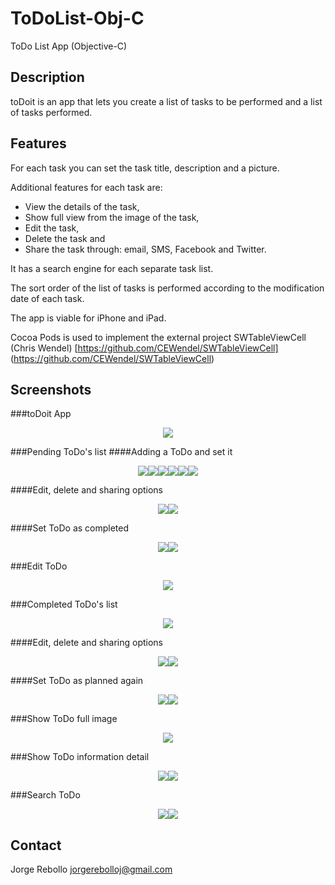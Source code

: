 # ToDoList-Obj-C
ToDo List App (Objective-C)

## Description
toDoit is an app that lets you create a list of tasks to be performed and a list of tasks performed.

## Features
For each task you can set the task title, description and a picture.

Additional features for each task are:
- View the details of the task,
- Show full view from the image of the task,
- Edit the task,
- Delete the task and
- Share the task through: email, SMS, Facebook and Twitter.

It has a search engine for each separate task list.

The sort order of the list of tasks is performed according to the modification date of each task.

The app is viable for iPhone and iPad.

Cocoa Pods is used to implement the external project SWTableViewCell (Chris Wendel) [https://github.com/CEWendel/SWTableViewCell] (https://github.com/CEWendel/SWTableViewCell)

## Screenshots
###toDoit App
<p align="center"><img src="http://moreon.org.mx/ios/todoit/02-Splash screen.png"/></p>

###Pending ToDo's list
####Adding a ToDo and set it
<p align="center"><img src="http://moreon.org.mx/ios/todoit/03-Pending ToDo's list.png"/><img src="http://moreon.org.mx/ios/todoit/04-Add new ToDo.png"/><img src="http://moreon.org.mx/ios/todoit/05-Adding a ToDo.png"/><img src="http://moreon.org.mx/ios/todoit/06-Add an image.png"/><img src="http://moreon.org.mx/ios/todoit/07-Image added.png"/><img src="http://moreon.org.mx/ios/todoit/07-Pending ToDo.png"/></p>

####Edit, delete and sharing options
<p align="center"><img src="http://moreon.org.mx/ios/todoit/08-Pending ToDo edit and delete options.png"/><img src="http://moreon.org.mx/ios/todoit/09-Pending ToDo sharing options.png"/></p>

####Set ToDo as completed
<p align="center"><img src="http://moreon.org.mx/ios/todoit/11-Set as Complete ToDo.png"/><img src="http://moreon.org.mx/ios/todoit/12-ToDo completed.png"/></p>

###Edit ToDo
<p align="center"><img src="http://moreon.org.mx/ios/todoit/10-Edit ToDo.png"/></p>

###Completed ToDo's list
<p align="center"><img src="http://moreon.org.mx/ios/todoit/13-Completed ToDo's list.png"/></p>

####Edit, delete and sharing options
<p align="center"><img src="http://moreon.org.mx/ios/todoit/14-Completed ToDo edit and delete options.png"/><img src="http://moreon.org.mx/ios/todoit/15-Completed ToDo sharing options.png"/></p>

####Set ToDo as planned again
<p align="center"><img src="http://moreon.org.mx/ios/todoit/16-Set as planned ToDo.png"/><img src="http://moreon.org.mx/ios/todoit/17-ToDo planned again.png"/></p>

###Show ToDo full image
<p align="center"><img src="http://moreon.org.mx/ios/todoit/18-Full image view.png"/></p>

###Show ToDo information detail
<p align="center"><img src="http://moreon.org.mx/ios/todoit/19-To show ToDo information.png"/><img src="http://moreon.org.mx/ios/todoit/20-ToDo information detail.png"/></p>

###Search ToDo
<p align="center"><img src="http://moreon.org.mx/ios/todoit/21-Search bar.png"/><img src="http://moreon.org.mx/ios/todoit/22-Search function.png"/></p>

## Contact
Jorge Rebollo
jorgerebolloj@gmail.com

